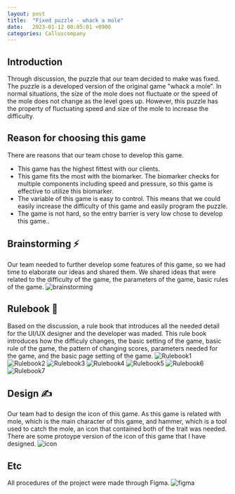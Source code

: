 ```yaml
---
layout: post
title:  "Fixed puzzle - whack a mole"
date:   2023-01-12 00:05:01 +0900
categories: Calluscompany
---
```


## Introduction

Through discussion, the puzzle that our team decided to make was fixed. The puzzle is a developed version of the original game "whack a mole". In normal situations, the size of the mole does not fluctuate or the speed of the mole does not change as the level goes up. However, this puzzle has the property of fluctuating speed and size of the mole to increase the difficulty.

## Reason for choosing this game

There are reasons that our team chose to develop this game.

- This game has the highest fittest with our clients.
- This game fits the most with the biomarker. The biomarker checks for multiple components including speed and pressure, so this game is effective to utilize this biomarker.
- The variable of this game is easy to control. This means that we could easily increase the difficulty of this game and easily program the puzzle.
- The game is not hard, so the entry barrier is very low chose to develop this game..

## Brainstorming ⚡️

Our team needed to further develop some features of this game, so we had time to elaborate our ideas and shared them. We shared ideas that were related to the difficulty of the game, the parameters of the game, basic rules of the game.
![brainstorming](https://res.cloudinary.com/dgq2zzviv/image/upload/v1673539352/%EA%B2%8C%EC%9E%84_%EA%B8%B0%ED%9A%8D_BrainStorming_zpamd7.png)

## Rulebook 📙

Based on the discussion, a rule book that introduces all the needed detail for the UI/UX designer and the developer was maded. This rule book introduces how the difficuly changes, the basic setting of the game, basic rule of the game, the pattern of changing scores, parameters needed for the game, and the basic page setting of the game.
![Rulebook1](https://res.cloudinary.com/dgq2zzviv/image/upload/v1673537555/Screenshot_2023-01-13_003017_dxckb3.png)
![Rulebook2](https://res.cloudinary.com/dgq2zzviv/image/upload/v1673537562/Screenshot_2023-01-13_003103_dyprwp.png)
![Rulebook3](https://res.cloudinary.com/dgq2zzviv/image/upload/v1673537568/Screenshot_2023-01-13_003123_dd2unz.png)
![Rulebook4](https://res.cloudinary.com/dgq2zzviv/image/upload/v1673537568/Screenshot_2023-01-13_003135_jqgqmu.png)
![Rulebook5](https://res.cloudinary.com/dgq2zzviv/image/upload/v1673537569/Screenshot_2023-01-13_003150_otierd.png)
![Rulebook6](https://res.cloudinary.com/dgq2zzviv/image/upload/v1673537573/Screenshot_2023-01-13_003203_popqz5.png)
![Rulebook7](https://res.cloudinary.com/dgq2zzviv/image/upload/v1673537574/Screenshot_2023-01-13_003218_bsr27f.png)

## Design ✍️

Our team had to design the icon of this game. As this game is related with mole, which is the main character of this game, and hammer, which is a tool used to catch the mole, an icon that contained both of the trait was needed. There are some protoype version of the icon of this game that I have designed.
![icon](https://res.cloudinary.com/dgq2zzviv/image/upload/v1673538737/Screenshot_2023-01-13_005203_uv1mwu.png)

## Etc

All procedures of the project were made through Figma.
![figma](https://cdn-icons-png.flaticon.com/512/5968/5968705.png)
